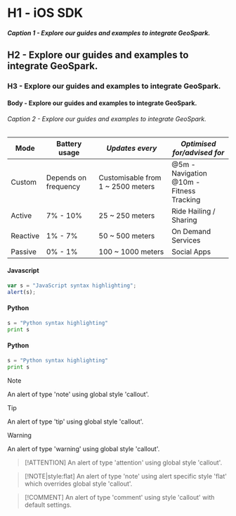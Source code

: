 # H1 - iOS SDK
##### Caption 1 - Explore our guides and examples to integrate GeoSpark.
## H2 - Explore our guides and examples to integrate GeoSpark.
### H3 - Explore our guides and examples to integrate GeoSpark.
#### Body - Explore our guides and examples to integrate GeoSpark.
###### Caption 2 - Explore our guides and examples to integrate GeoSpark.


 

 


| Mode     	| Battery usage        	| ***Updates every***                     	| ***Optimised for/advised for***                   	|
|----------	|----------------------	|-----------------------------------	|---------------------------------------------	|
| Custom   	| Depends on frequency 	| Customisable from 1 ~ 2500 meters 	| @5m - Navigation<br>@10m - Fitness Tracking 	|
| Active   	| 7% - 10%             	| 25 ~ 250 meters                   	| Ride Hailing / Sharing                      	|
| Reactive 	| 1% - 7%              	| 50 ~ 500 meters                   	| On Demand Services                          	|
| Passive  	| 0% - 1%              	| 100 ~ 1000 meters                 	| Social Apps                                 	|


<!-- tabs:start -->

#### **Javascript**

```javascript
var s = "JavaScript syntax highlighting";
alert(s);
```

#### **Python**

```python
s = "Python syntax highlighting"
print s
```

#### **Python**

```python
s = "Python syntax highlighting"
print s
```

<!-- tabs:end -->

> [!NOTE]
> An alert of type 'note' using global style 'callout'.

> [!TIP]
> An alert of type 'tip' using global style 'callout'.

> [!WARNING]
> An alert of type 'warning' using global style 'callout'.

> [!ATTENTION]
> An alert of type 'attention' using global style 'callout'.

> [!NOTE|style:flat]
> An alert of type 'note' using alert specific style 'flat' which overrides global style 'callout'.

> [!COMMENT]
> An alert of type 'comment' using style 'callout' with default settings.
